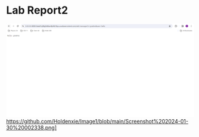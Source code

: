 # Lab Report2
![image](https://github.com/Holdenxie/Image1/blob/main/Screenshot%202024-01-30%20002338.png)https://github.com/Holdenxie/Image1/blob/main/Screenshot%202024-01-30%20002338.png]
